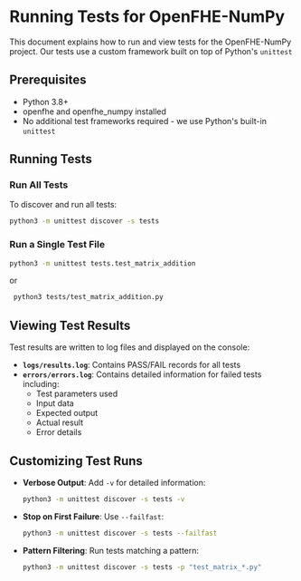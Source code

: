 # Running Tests for OpenFHE-NumPy

This document explains how to run and view tests for the OpenFHE-NumPy project.
Our tests use a custom framework built on top of Python's `unittest`

## Prerequisites

* Python 3.8+
* openfhe and openfhe_numpy installed
* No additional test frameworks required - we use Python's built-in `unittest`

## Running Tests

### Run All Tests

To discover and run all tests:


```bash
python3 -m unittest discover -s tests 
```


### Run a Single Test File

```bash
python3 -m unittest tests.test_matrix_addition
```
or
```bash
 python3 tests/test_matrix_addition.py
```


## Viewing Test Results

Test results are written to log files and displayed on the console:

* **`logs/results.log`**: Contains PASS/FAIL records for all tests
* **`errors/errors.log`**: Contains detailed information for failed tests including:
  - Test parameters used
  - Input data
  - Expected output
  - Actual result
  - Error details

## Customizing Test Runs

* **Verbose Output**: Add `-v` for detailed information:
  ```bash
  python3 -m unittest discover -s tests -v
  ```

* **Stop on First Failure**: Use `--failfast`:
  ```bash
  python3 -m unittest discover -s tests --failfast
  ```

* **Pattern Filtering**: Run tests matching a pattern:
  ```bash
  python3 -m unittest discover -s tests -p "test_matrix_*.py"
  ```
